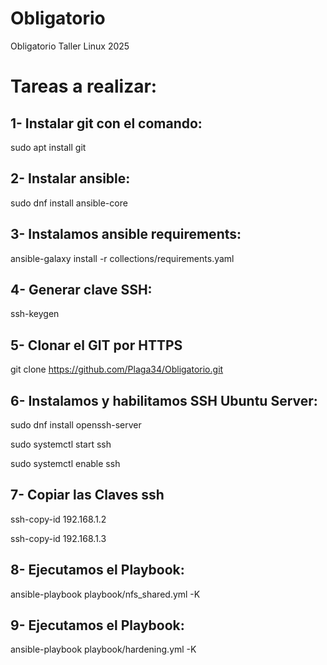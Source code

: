# Obligatorio
Obligatorio Taller Linux 2025

# Tareas a realizar:

## 1- Instalar git con el comando:

  sudo apt install git

## 2- Instalar ansible:

  sudo dnf install ansible-core

## 3- Instalamos ansible requirements:

   ansible-galaxy install -r collections/requirements.yaml

## 4- Generar clave SSH:

   ssh-keygen


## 5- Clonar el GIT por HTTPS

   git clone https://github.com/Plaga34/Obligatorio.git


## 6- Instalamos y habilitamos SSH Ubuntu Server:

  sudo dnf install openssh-server
  
  sudo systemctl start ssh

  sudo systemctl enable ssh


## 7- Copiar las Claves ssh

   ssh-copy-id 192.168.1.2
  
   ssh-copy-id 192.168.1.3


## 8- Ejecutamos el Playbook:

  ansible-playbook playbook/nfs_shared.yml -K


## 9-  Ejecutamos el Playbook:

  ansible-playbook playbook/hardening.yml -K

